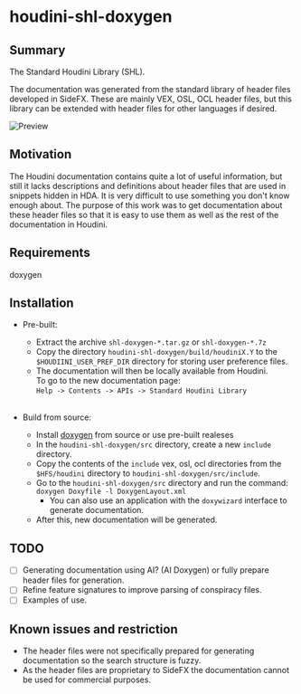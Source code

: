 # houdini-shl-doxygen

## Summary
The Standard Houdini Library (SHL).  

The documentation was generated from the standard library of header files developed in SideFX. These are mainly VEX, OSL, OCL header files, but this library can be extended with header files for other languages if desired.

![Preview](https://i.imgur.com/yuzQArj.jpeg)

## Motivation

The Houdini documentation contains quite a lot of useful information, but still it lacks descriptions and definitions about header files that are used in snippets hidden in HDA. It is very difficult to use something you don't know enough about. 
The purpose of this work was to get documentation about these header files so that it is easy to use them as well as the rest of the documentation in Houdini. 

## Requirements
doxygen

## Installation
- Pre-built:
    - Extract the archive `shl-doxygen-*.tar.gz` or `shl-doxygen-*.7z`
    - Copy the directory `houdini-shl-doxygen/build/houdiniX.Y` to the `$HOUDIINI_USER_PREF_DIR` directory for storing user preference files.
    - The documentation will then be locally available from Houdini.  
    To go to the new documentation page:  
    `Help -> Contents -> APIs -> Standard Houdini Library`<br></br>

- Build from source:
    - Install [doxygen](https://www.doxygen.nl "Generate documentation from source code") from source or use pre-built realeses
    - In the `houdini-shl-doxygen/src` directory, create a new `include` directory.
    - Copy the contents of the `include` vex, osl, ocl directories from the `$HFS/houdini` directory to `houdini-shl-doxygen/src/include`.
    - Go to the `houdini-shl-doxygen/src` directory and run the command:  
    `doxygen Doxyfile -l DoxygenLayout.xml`
        - You can also use an application with the `doxywizard` interface to generate documentation.
    - After this, new documentation will be generated.

## TODO
- [ ] Generating documentation using AI? (AI Doxygen) or fully prepare header files for generation.
- [ ] Refine feature signatures to improve parsing of conspiracy files.
- [ ] Examples of use.

## Known issues and restriction
- The header files were not specifically prepared for generating documentation so the search structure is fuzzy.
- As the header files are proprietary to SideFX the documentation cannot be used for commercial purposes.
